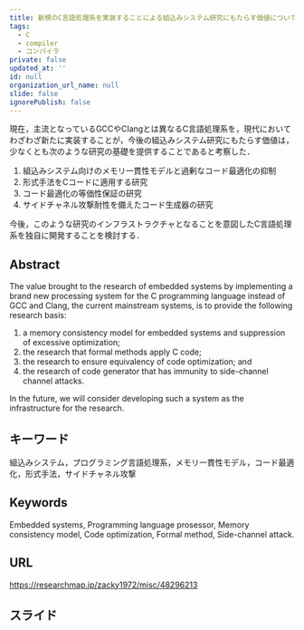 ```yaml
---
title: 新規のC言語処理系を実装することによる組込みシステム研究にもたらす価値についての考察
tags:
  - C
  - compiler
  - コンパイラ
private: false
updated_at: ''
id: null
organization_url_name: null
slide: false
ignorePublish: false
---
```

現在，主流となっているGCCやClangとは異なるC言語処理系を，現代においてわざわざ新たに実装することが，今後の組込みシステム研究にもたらす価値は，少なくとも次のような研究の基礎を提供することであると考察した．

1. 組込みシステム向けのメモリ一貫性モデルと過剰なコード最適化の抑制 
2. 形式手法をCコードに適用する研究 
3. コード最適化の等価性保証の研究 
4. サイドチャネル攻撃耐性を備えたコード生成器の研究

今後，このような研究のインフラストラクチャとなることを意図したC言語処理系を独自に開発することを検討する．

## Abstract

The value brought to the research of embedded systems by implementing a brand new processing system for the C programming language instead of GCC and Clang, the current mainstream systems, 
is to provide the following research basis: 

1. a memory consistency model for embedded systems and suppression of excessive optimization; 
2. the research that formal methods apply C code; 
3. the research to ensure equivalency of code optimization; and 
4. the research of code generator that has immunity to side-channel channel attacks. 

In the future, we will consider developing such a system as the infrastructure for the research.

## キーワード

組込みシステム，プログラミング言語処理系，メモリ一貫性モデル，コード最適化，形式手法，サイドチャネル攻撃

## Keywords

Embedded systems, Programming language prosessor, Memory consistency model, Code optimization, Formal method, Side-channel attack.

## URL

https://researchmap.jp/zacky1972/misc/48296213

## スライド

